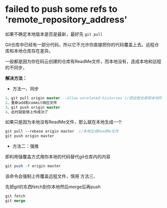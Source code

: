 # failed to push some refs to 'remote_repository_address'

如果不确定本地版本是否是最新，最好先 `git pull`

Git仓库中已经有一部分代码，所以它不允许你直接把你的代码覆盖上去。远程仓库和本地仓库存在差异。

一般都是因为你在码云创建的仓库有ReadMe文件，而本地没有，造成本地和远程的不同步，

<strong>解决方法：</strong>

- 方法一、同步

```sql
1、git pull origin master --allow-unrelated-histories //把远程仓库和本地同步，消除差异
2、重新add和commit相应文件
3、git push origin master
4、此时就能够上传成功了
```

如果只是因为本地没有ReadMe文件，那么就在本地生成一个

```scss
git pull --rebase origin master  //本地生成ReadMe文件
git push origin master
```

- 方法二：强推

即利用强覆盖方式用你本地的代码替代git仓库内的内容

```perl
git push -f origin master
```

该命令会强制上传覆盖远程文件，慎用
方法三、

先把git的东西fetch到你本地然后merge后再push

```sql
git fetch
git merge
```
